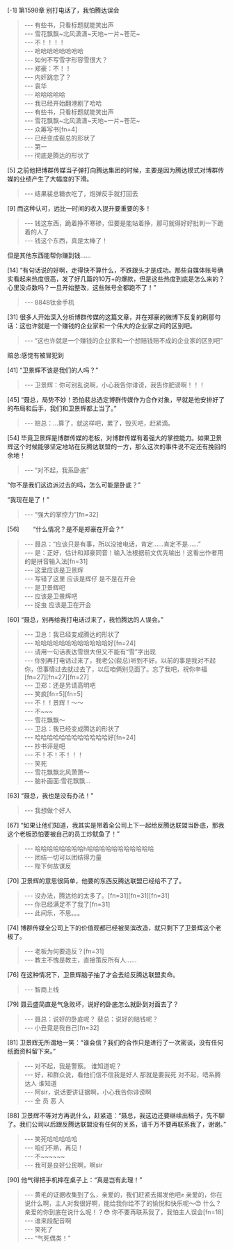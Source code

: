 
[-1] 第1598章 别打电话了，我怕腾达误会
>--- 有些书，只看标题就能笑出声<br>
>--- 雪花飘飘~北风潇潇~天地~一片~苍茫~<br>
>--- 不！！！！<br>
>--- 哈哈哈哈哈哈哈哈<br>
>--- 如何不写雪字形容雪很大？<br>
>--- 郑豪：不！！<br>
>--- 内奸跳忠了？<br>
>--- 袁华<br>
>--- 哈哈哈哈哈<br>
>--- 我已经开始翻港剧了哈哈<br>
>--- 有些书，只看标题就能笑出声<br>
>--- 雪花飘飘~北风潇潇~天地~一片~苍茫~<br>
>--- 众筹写书[fn=4]<br>
>--- 已经变成裴总的形状了<br>
>--- 第一<br>
>--- 彻底是腾达的形状了<br>

[5] 之前他把博群传媒当子弹打向腾达集团的时候，主要是因为腾达模式对博群传媒的业绩产生了大幅度的下滑。
>--- 结果裴总糖衣吃了，炮弹反手就打回去<br>

[9] 而这种认可，远比一时间的收入提升要重要的多！
>--- 钱这东西，跪着挣不寒碜，但要是能站着挣，那可就得好好批判一下跪着的人了<br>
>--- 钱这个东西，真是太棒了！

但是其他东西能帮你赚到钱……<br>

[14] “有句话说的好啊，走得快不算什么，不跌跟头才是成功。那些自媒体账号确实看起来热度很高，发了好几篇的10万+的爆款，但是这些热度到底是怎么来的？心里没点数吗？一旦开始整改，这些账号全都跑不了！”
>--- 8848钛金手机<br>

[31] 很多人开始深入分析博群传媒的这篇文章，并在郑豪的微博下反复的刷那句话：这也许就是一个赚钱的企业家和一个伟大的企业家之间的区别吧。
>--- “这也许就是一个赚钱的企业家和一个想赔钱赔不成的企业家的区别吧”

赔总:感觉有被冒犯到<br>

[41] “卫景辉不该是我们的人吗？”
>--- 卫景辉：你可别乱说啊，小心我告你诽谤，我告你肥谤啊！！！<br>

[45] “聂总，局势不妙！恐怕裴总选定博群传媒作为合作对象，早就是他安排好了的布局和后手，我们和卫景辉都上当了。”
>--- 赔总：…算了，就这样吧，累了，毁灭吧，赶紧滴。<br>

[54] 毕竟卫景辉是博群传媒的老板，对博群传媒有着强大的掌控能力。如果卫景辉这个时候能够坚定地站在反腾达联盟的一方，那么这次的事件说不定还有挽回的余地！
>--- “对不起，我系卧底”

“你不是我们这边派过去的吗，怎么可能是卧底？”

“我现在是了！”<br>
>--- “强大的掌控力”[fn=32]<br>

[56] 　　“什么情况？是不是郑豪在开会？”
>--- 聂总：“应该只是有事，所以没接电话，肯定……肯定不是……”<br>
>--- 是：正好，估计和郑豪同音！输入法根据前文优先输出！这看出作者用的是拼音输入法[fn=31]<br>
>--- 这里应该是卫景辉<br>
>--- 写错了这里 应该是辉仔 是不是在开会<br>
>--- 是卫景辉吧<br>
>--- 应该是卫景辉吧<br>
>--- 捉虫 应该是卫在开会<br>

[60] “聂总，别再给我打电话过来了，我怕腾达的人误会。”
>--- 卫总：我已经变成腾达的形状了<br>
>--- 哈哈哈哈哈哈哈哈哈哈哈哈好[fn=24]<br>
>--- 请用一句话表达雪很大但又不能有“雪”字出现<br>
>--- 你别再打电话过来了，我老公(裴总)听到不好。以前的事是我对不起你，但事情过去就过去了，以后咱俩别见面了。忘了我吧，祝你辛福[fn=27][fn=27][fn=27]<br>
>--- 卫郑：还是另请高明吧<br>
>--- 笑疯[fn=5][fn=5]<br>
>--- 不！！景辉！～～<br>
>--- 不~~~<br>
>--- 雪花飘飘～<br>
>--- 卫总：我已经变成腾达的形状了<br>
>--- 哈哈哈哈哈哈哈哈哈哈哈哈好[fn=24]<br>
>--- 抄书评是吧<br>
>--- 不！不！不！！！<br>
>--- 笑死<br>
>--- 雪花飘飘北风萧萧～<br>
>--- 脑补画面:雪花飘飘…<br>

[63] “聂总，我也是没有办法！”
>--- 我想做个好人<br>

[67] “如果让他们知道，我其实是带着全公司上下一起给反腾达联盟当卧底，那我这个老板恐怕要被自己的员工炒鱿鱼了！”
>--- 哈哈哈哈哈哈哈哈h哈哈哈哈哈哈哈哈哈哈哈<br>
>--- 团结一切可以团结得力量<br>
>--- 陛下何故谋反<br>

[70] 卫景辉的意思很简单，他要的东西反腾达联盟已经给不了了。
>--- 没办法，腾达给的太多了。[fn=31][fn=31][fn=31]<br>
>--- 你已经满足不了我了[fn=31]<br>
>--- 此间乐，不思。。。<br>

[74] 博群传媒全公司上下的价值观都已经被吴滨改造，就只剩下了卫景辉这个老板了。
>--- 老板为何要造反？[fn=31]<br>
>--- 教主不愧是教主，直接策反所有人……<br>

[76] 在这种情况下，卫景辉脑子抽了才会去给反腾达联盟卖命。
>--- 智商上线<br>

[79] 聂云盛简直是气急败坏，说好的卧底怎么就卧到对面去了？
>--- 聂总：说好的卧底呢？
裴总：说好的赔钱呢？<br>
>--- 小丑竟是我自己[fn=32]<br>

[81] 卫景辉无所谓地一笑：“谁会信？我们的合作只是进行了一次密谈，没有任何纸面资料留下来。”
>--- 对不起，我是警察。
谁知道呢？<br>
>--- 好，和群众说，看他们信不信我是好人
那就是要我死
对不起，唔系腾达人
谁知道<br>
>--- 阿sir，说话要讲证据啊，小心我告你诽谤啊<br>
>--- 全 员 恶 人<br>

[88] 卫景辉不等对方再说什么，赶紧道：“聂总，我这边还要继续出稿子，先不聊了。我们公司以后跟反腾达联盟没有任何的关系，请千万不要再联系我了，谢谢。”
>--- 笑死哈哈哈哈哈<br>
>--- 咱们不熟，再见！<br>
>--- 不~~~~~~<br>
>--- 我可是良好公民啊，啊sir<br>

[90] 他气得把手机摔在桌子上：“真是岂有此理！”
>--- 黄毛的证据收集到了么，亲爱的，我们赶紧去揭发他吧✊
亲爱的，你在说什么啊，主人对我很好啊，能给我你给不了的愉悦和快乐呢～😍
什么？亲爱的你到底在说什么呢！？😳
你不要再联系我了，我怕主人误会[fn=18]<br>
>--- 谁来段配音啊<br>
>--- 笑死了<br>
>--- “气死偶类！”<br>

